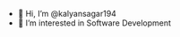 - 👋 Hi, I’m @kalyansagar194
- 👀 I’m interested in Software Development

<!---
kalyansagar194/kalyansagar194 is a ✨ special ✨ repository because its `README.md` (this file) appears on your GitHub profile.
You can click the Preview link to take a look at your changes.
--->
